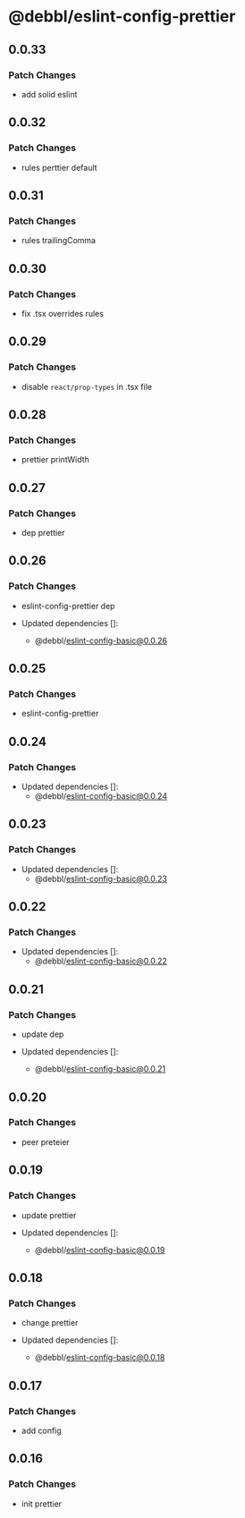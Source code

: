 # @debbl/eslint-config-prettier

## 0.0.33

### Patch Changes

- add solid eslint

## 0.0.32

### Patch Changes

- rules perttier default

## 0.0.31

### Patch Changes

- rules trailingComma

## 0.0.30

### Patch Changes

- fix .tsx overrides rules

## 0.0.29

### Patch Changes

- disable `react/prop-types` in .tsx file

## 0.0.28

### Patch Changes

- prettier printWidth

## 0.0.27

### Patch Changes

- dep prettier

## 0.0.26

### Patch Changes

- eslint-config-prettier dep

- Updated dependencies []:
  - @debbl/eslint-config-basic@0.0.26

## 0.0.25

### Patch Changes

- eslint-config-prettier

## 0.0.24

### Patch Changes

- Updated dependencies []:
  - @debbl/eslint-config-basic@0.0.24

## 0.0.23

### Patch Changes

- Updated dependencies []:
  - @debbl/eslint-config-basic@0.0.23

## 0.0.22

### Patch Changes

- Updated dependencies []:
  - @debbl/eslint-config-basic@0.0.22

## 0.0.21

### Patch Changes

- update dep

- Updated dependencies []:
  - @debbl/eslint-config-basic@0.0.21

## 0.0.20

### Patch Changes

- peer preteier

## 0.0.19

### Patch Changes

- update prettier

- Updated dependencies []:
  - @debbl/eslint-config-basic@0.0.19

## 0.0.18

### Patch Changes

- change prettier

- Updated dependencies []:
  - @debbl/eslint-config-basic@0.0.18

## 0.0.17

### Patch Changes

- add config

## 0.0.16

### Patch Changes

- init prettier
